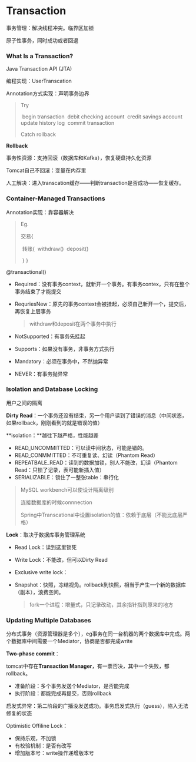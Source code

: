 # Transaction

事务管理：解决线程冲突。临界区加锁

原子性事务，同时成功或者回退

### What Is a Transaction?

Java Transaction API (JTA) 

编程实现：UserTranscation

Annotation方式实现：声明事务边界

> Try
>
> ​	begin transaction
> ​	 debit checking account
> ​	 credit savings account
> ​	 update history log
> ​	commit transaction 
>
> Catch
> 	rollback 

**Rollback**

事务性资源：支持回滚（数据库和Kafka），恢复硬盘持久化资源

Tomcat自己不回滚：变量在内存里

人工解决：进入transcation缓存——判断transaction是否成功——恢复缓存。

### Container-Managed Transactions

Annotation实现：靠容器解决

> Eg. 
>
> 交易{
>
> ​	转账{
> ​		withdraw()
> ​		deposit()	
>
> ​	}
> }

@transactional()

- Required：没有事务context，就新开一个事务。有事务contex，只有在整个事务结束了才能提交

- RequriesNew：原先的事务context会被挂起，必须自己新开一个，提交后，再恢复上层事务

  > withdraw和deposit在两个事务中执行

- NotSupported：有事务先挂起

- Supports：如果没有事务，非事务方式执行

- Mandatory：必须在事务中，不然抛异常

- NEVER：有事务抛异常

### Isolation and Database Locking

用户之间的隔离

**Dirty Read**：一个事务还没有结束，另一个用户读到了错误的消息（中间状态，如果rollback，刚刚看到的就是错误的值）

**isolation：**越往下越严格，性能越差

- READ_UNCOMMITTED：可以读中间状态，可能是错的。
- READ_CONMMITTED：不可重复读、幻读（Phantom Read）
- REPEATBALE_READ：读到的数据加锁，别人不能改，幻读（Phantom Read：只锁了记录，表可能新插入值）
- SERIALIZABLE：锁住了一整张table：串行化

> MySQL workbench可以使设计隔离级别
>
> 连接数据库的时候connnection
>
> Spring中Transcational中设置isolation的值：依赖于底层（不能比底层严格）



**Lock**：取决于数据库事务管理系统

- Read Lock：读到这里锁死

- Write Lock：不能改，但可以Dirty Read

- Exclusive write lock：

- Snapshot：快照，冻结视角。rollback到快照，相当于产生一个新的数据库（副本），浪费空间。

  > fork一个进程：增量式，只记录改动，其余指针指到原来的地方



### Updating Multiple Databases

分布式事务（资源管理器是多个），eg事务在同一台机器的两个数据库中完成。两个数据库中间需要一个Mediator，协商是否都完成write

**Two-phase commit**：

tomcat中存在**Transaction Manager**，有一票否决，其中一个失败，都rollback。

- 准备阶段：多个事务发送个Mediator，是否能完成
- 执行阶段：都能完成再提交，否则rollback

启发式异常：第二阶段的广播没发送成功。事务启发式执行（guess），陷入无法修复的状态



Optimistic Offiline Lock：

- 保持乐观，不加锁
- 有校验机制：是否有改写
- 增加版本号：write操作递增版本号























